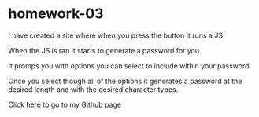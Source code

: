 # homework-03

I have created a site where when you press the button it runs a JS

When the JS is ran it starts to generate a password for you.

It promps you with options you can select to include within your password.

Once you select though all of the options it generates a password at the desired length and with the desired character types.

Click [here](https://ryancarey18.github.io/homework-03/) to go to my Github page

